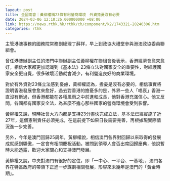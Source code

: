 ```yaml
---
layout: post
title: 全國兩會｜黃柳權稱23條有利營商環境　外資擔憂沒有必要
date: 2024-03-06 12:10:26.000000000 +08:00
link: https://news.rthk.hk/rthk/ch/component/k2/1743321-20240306.htm
categories: rthk
---
```


主管港澳事務的國務院常務副總理丁薛祥，早上到政協大禮堂參與港澳政協委員聯組會。

曾任港澳辦副主任的澳門中聯辦副主任黃柳權在聯組會後表示，香港經濟會愈來愈好，相信大家都更加認識到《基本法》23條立法對國家安全的重要性，對維護國家安全更自覺，很多破壞活動就會減少，有利營造良好的商業環境。

對於有外資對23條立法感到憂慮，黃柳權認為，擔憂是沒有必要的，相信事實將證明香港發展會愈來愈好，過去對香港的擔憂多的是，外界一些人「唱衰」香港一直沒有斷過，但香港都能在各種風雨之中前進和成長，他對香港充滿信心。他又反問，各國都有國家安全法，為甚麼不擔心那些國家的營商環境會受到影響。

黃柳權又說，現時社會大方向都是支持23分盡快完成立法，基本法已經實施了近27年，這個憲制責任必須完成，在這前提下如果日後需要完善，再根據現實際情況進一步完善。

另外，今年是澳門回歸25周年，黃柳權說，相信澳門各界對回歸以來取得的發展成就感到驕傲，一定會有相關慶祝活動。被問到領導人會否出席回歸慶典，他說暫時未能透露，歡迎大家關心和支持澳門發展。

黃柳權又說，中央對澳門有很好的定位，即「一中心、一平台、一基地」，澳門各界在特區政府的帶領下正進一步謀劃相關發展，形容來未幾年是澳門的「黃金時期」。
